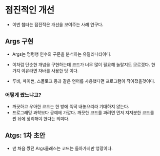 # 점진적인 개선

- 이번 챕터는 점진적은 개선을 보여주는 사례 연구다.

## Args 구현
- Args는 명령행 인수의 구문을 분석하는 유틸리니티이다.

- 이처럼 단순한 개념을 구현하는데 코드가 너무 많이 필요해 놀랄지도 모르겠다. 한가지 이유라면 자바를 사용한 탓 이다.
- 루비, 파이썬, 스몰토크 등과 같은 언어를 사용했다면 프로그램이 작아졌을것이다.

### 어떻게 짰느냐고?
- 깨끗하고 우아한 코드는 한 방에 뚝딱 내놓으리라 기대하지 않는다.
- 프로그래밍 과학보다 공예에 가깝다. 깨끗한 코드를 짜려면 먼저 지저분한 코드를 짠 뒤에 정리해야 한다는 의미다.

## Atgs: 1차 초안
- 맨 처음 짰던 Args클래스는 코드는 돌아가지만 엉망이다.
